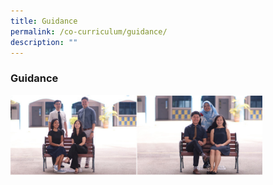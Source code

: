 ```yaml
---
title: Guidance
permalink: /co-curriculum/guidance/
description: ""
---
```

### Guidance

<img src="/images/cc6.png" style="width:80%">